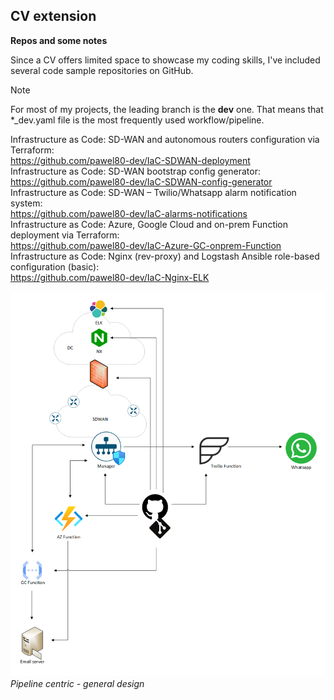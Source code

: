## CV extension


**Repos and some notes**

Since a CV offers limited space to showcase my coding skills, I've included several code sample repositories on GitHub.  

> [!NOTE]
> For most of my projects, the leading branch is the **dev** one. That means that *_dev.yaml file is the most frequently used workflow/pipeline.  

Infrastructure as Code: SD-WAN and autonomous routers configuration via Terraform:  
https://github.com/pawel80-dev/IaC-SDWAN-deployment  
Infrastructure as Code: SD-WAN bootstrap config generator:  
https://github.com/pawel80-dev/IaC-SDWAN-config-generator  
Infrastructure as Code: SD-WAN – Twilio/Whatsapp alarm notification system:  
https://github.com/pawel80-dev/IaC-alarms-notifications  
Infrastructure as Code: Azure, Google Cloud and on-prem Function deployment via Terraform:  
https://github.com/pawel80-dev/IaC-Azure-GC-onprem-Function  
Infrastructure as Code: Nginx (rev-proxy) and Logstash Ansible role-based configuration (basic):  
https://github.com/pawel80-dev/IaC-Nginx-ELK  

![alt text](lab_general_pipeline_v1.png)  
*Pipeline centric - general design*  

